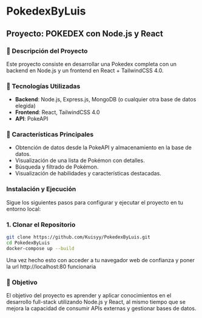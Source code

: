 # PokedexByLuis

## Proyecto: POKEDEX con Node.js y React

### 📝 Descripción del Proyecto
Este proyecto consiste en desarrollar una Pokedex completa con un backend en Node.js y un frontend en React + TailwindCSS 4.0.

### 🔗 Tecnologías Utilizadas
- **Backend**: Node.js, Express.js, MongoDB (o cualquier otra base de datos elegida)
- **Frontend**: React, TailwindCSS 4.0
- **API**: PokeAPI

### 📌 Características Principales
- Obtención de datos desde la PokeAPI y almacenamiento en la base de datos.
- Visualización de una lista de Pokémon con detalles.
- Búsqueda y filtrado de Pokémon.
- Visualización de habilidades y características destacadas. 

### Instalación y Ejecución

Sigue los siguientes pasos para configurar y ejecutar el proyecto en tu entorno local:

### 1. Clonar el Repositorio

```bash
git clone https://github.com/Kuisyy/PokedexByLuis.git
cd PokedexByLuis
docker-compose up --build
```

Una vez hecho esto con acceder a tu navegador web de confianza y poner la url http://localhost:80 funcionaria

### 🚀 Objetivo
El objetivo del proyecto es aprender y aplicar conocimientos en el desarrollo full-stack utilizando Node.js y React, al mismo tiempo que se mejora la capacidad de consumir APIs externas y gestionar bases de datos.

